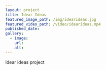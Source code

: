 ```yaml
---
layout: project
title: Idear Ideas
featured_image_path: /img/idearideas.jpg
featured_video_path: /video/idearideas.mp4
published_date: 
gallery:
  - image:
    url:
    alt:
---
```



Idear ideas project